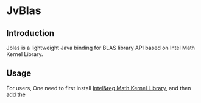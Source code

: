 # JvBlas

## Introduction

Jblas is a lightweight Java binding for BLAS library API based on Intel Math Kernel Library.

## Usage

For users, One need to first install [Intel&reg Math Kernel Library](https://software.intel.com/en-us/mkl), and then add the  
